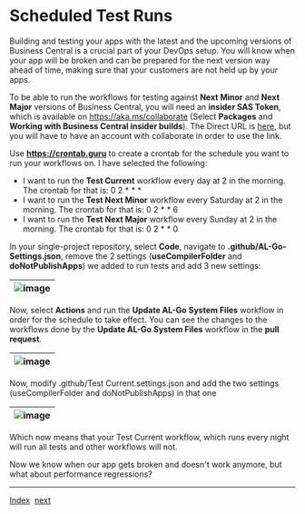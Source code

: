# Scheduled Test Runs
Building and testing your apps with the latest and the upcoming versions of Business Central is a crucial part of your DevOps setup. You will know when your app will be broken and can be prepared for the next version way ahead of time, making sure that your customers are not held up by your apps.

To be able to run the workflows for testing against **Next Minor** and **Next Major** versions of Business Central, you will need an **insider SAS Token**, which is available on https://aka.ms/collaborate (Select **Packages** and **Working with Business Central insider builds**). The Direct URL is [here](https://partner.microsoft.com/en-us/dashboard/collaborate/packages/9387), but you will have to have an account with collaborate in order to use the link.

Use **https://crontab.guru** to create a crontab for the schedule you want to run your workflows on. I have selected the following:
- I want to run the **Test Current** workflow every day at 2 in the morning. The crontab for that is: 0 2 * * *
- I want to run the **Test Next Minor** workflow every Saturday at 2 in the morning. The crontab for that is: 0 2 * * 6
- I want to run the **Test Next Major** workflow every Sunday at 2 in the morning. The crontab for that is: 0 2 * * 0

In your single-project repository, select **Code**, navigate to **.github/AL-Go-Settings.json**, remove the 2 settings (**useCompilerFolder** and **doNotPublishApps**) we added to run tests and add 3 new settings:

| ![image](https://user-images.githubusercontent.com/10775043/232339274-3c295485-ccc3-48b1-ab57-cd9ad85c5e04.png) |
|-|

Now, select **Actions** and run the **Update AL-Go System Files** workflow in order for the schedule to take effect. You can see the changes to the workflows done by the **Update AL-Go System Files** workflow in the **pull request**.

| ![image](https://user-images.githubusercontent.com/10775043/232339690-047441f5-cd65-43f9-a40a-5b46e923c77d.png) |
|-|

Now, modify .github/Test Current.settings.json and add the two settings (useCompilerFolder and doNotPublishApps) in that one

| ![image](https://user-images.githubusercontent.com/10775043/232340747-6eb81ab9-0bb2-4947-9416-8af2108de834.png) |
|-|

Which now means that your Test Current workflow, which runs every night will run all tests and other workflows will not.

Now we know when our app gets broken and doesn't work anymore, but what about performance regressions?

---
[Index](Index.md)&nbsp;&nbsp;[next](PerformanceTesting.md)
